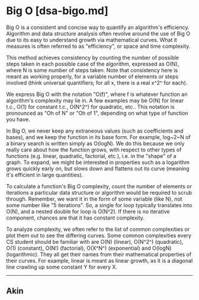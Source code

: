 # Big O [dsa-bigo.md]

Big O is a consistent and concise way to quantify an algorithm's efficiency.
Algorithm and data structure analysis often revolve around the use of Big O due
to its easy to understand growth via mathematical curves. What it measures is
often referred to as "efficiency", or space and time complexity.

This method achieves consistency by counting the number of possible steps taken
in each possible case of the algorithm, expressed as O(N), where N is some
number of steps taken. Note that consistency here is meant as working properly,
for a variable number of elements or steps involved (think universal
quantifiers; for all x, there is a real x^2^ for each).

We express Big O with the notation "O(f)", where f is whatever function an
algorithm's complexity may lie in. A few examples may be O(N) for linear t.c.,
O(1) for constant t.c., O(N^2^) for quadratic, etc.. This notation is pronounced
as "Oh of N" or "Oh of 1", depending on what type of function you have.

In Big O, we never keep any extraneous values (such as coefficients and bases),
and we keep the function in its base form. For example, log~2~N of a binary
search is written simply as O(logN). We do this because we only really care
about how the function grows, with respect to other types of functions (e.g.
linear, quadratic, factorial, etc.), i.e. in the "shape" of a graph. To expand,
we might be interested in properties such as a logarithm grows quickly early on,
but slows down and flattens out its curve (meaning it's efficient in large
quantities).

To calculate a function's Big O complexity, count the number of elements or
iterations a particular data structure or algorithm would be required to scrub
through. Remember, we want it in the form of some variable (like N), not some
number like "5 iterations". So, a single for loop typically translates into
O(N), and a nested double for loop is O(N^2). If there is no iterative
component, chances are that it has constant complexity.

To analyze complexity, we often refer to the list of common complexities or plot
them out to see the differing curves. Some common complexities every CS student
should be familiar with are O(N) (linear), O(N^2^) (quadratic), O(1) (constant),
O(N!) (factorial), O(X^N^) (exponential) and O(logN) (logarithmic). They all get
their names from their mathematical properties of their curves. For example,
linear is meant as linear growth, as it is a diagonal line crawling up some
constant Y for every X.

---

## Akin
